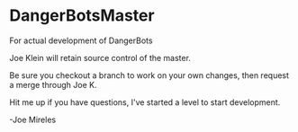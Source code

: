 DangerBotsMaster
================

For actual development of DangerBots

Joe Klein will retain source control of the master.

Be sure you checkout a branch to work on your own changes, then request a merge through Joe K.

Hit me up if you have questions, I've started a level to start development.

-Joe Mireles
